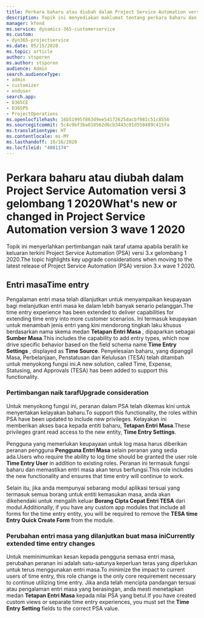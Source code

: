 ```yaml
---
title: Perkara baharu atau diubah dalam Project Service Automation versi 3.x gelombang 1 2020
description: Topik ini menyediakan maklumat tentang perkara baharu dan diubah dalam Project Service Automation versi 3 gelombang 1 2020.
manager: kfend
ms.service: dynamics-365-customerservice
ms.custom:
- dyn365-projectservice
ms.date: 05/15/2020
ms.topic: article
author: stsporen
ms.author: stsporen
audience: Admin
search.audienceType:
- admin
- customizer
- enduser
search.app:
- D365CE
- D365PS
- ProjectOperations
ms.openlocfilehash: 16b51995f863d9ee54172625dacbf081c51c8556
ms.sourcegitcommit: 5c4c9bf3ba018562d6cb3443c01d550489c415fa
ms.translationtype: HT
ms.contentlocale: ms-MY
ms.lasthandoff: 10/16/2020
ms.locfileid: "4081174"
---
```

# <a name="whats-new-or-changed-in-project-service-automation-version-3-wave-1-2020"></a><span data-ttu-id="7e3e3-103">Perkara baharu atau diubah dalam Project Service Automation versi 3 gelombang 1 2020</span><span class="sxs-lookup"><span data-stu-id="7e3e3-103">What's new or changed in Project Service Automation version 3 wave 1 2020</span></span>
<span data-ttu-id="7e3e3-104">Topik ini menyerlahkan pertimbangan naik taraf utama apabila beralih ke keluaran terkini Project Service Automation (PSA) versi 3.x gelombang 1 2020.</span><span class="sxs-lookup"><span data-stu-id="7e3e3-104">The topic highlights key upgrade considerations when moving to the latest release of Project Service Automation (PSA) version 3.x wave 1 2020.</span></span>

## <a name="time-entry"></a><span data-ttu-id="7e3e3-105">Entri masa</span><span class="sxs-lookup"><span data-stu-id="7e3e3-105">Time entry</span></span>
<span data-ttu-id="7e3e3-106">Pengalaman entri masa telah dilanjutkan untuk menyampaikan keupayaan bagi melanjutkan entri masa ke dalam lebih banyak senario pelanggan.</span><span class="sxs-lookup"><span data-stu-id="7e3e3-106">The time entry experience has been extended to deliver capabilities for extending time entry into more customer scenarios.</span></span> <span data-ttu-id="7e3e3-107">Ini termasuk keupayaan untuk menambah jenis entri yang kini mendorong tingkah laku khusus berdasarkan nama skema medan **Tetapan Entri Masa** , dipaparkan sebagai **Sumber Masa**.</span><span class="sxs-lookup"><span data-stu-id="7e3e3-107">This includes the capability to add entry types, which now drive specific behavior based on the field schema name **Time Entry Settings** , displayed as **Time Source**.</span></span> <span data-ttu-id="7e3e3-108">Penyelesaian baharu, yang dipanggil Masa, Perbelanjaan, Penstatusan dan Kelulusan (TESA) telah ditambah untuk menyokong fungsi ini.</span><span class="sxs-lookup"><span data-stu-id="7e3e3-108">A new solution, called Time, Expense, Statusing, and Approvals (TESA) has been added to support this functionality.</span></span>

### <a name="upgrade-consideration"></a><span data-ttu-id="7e3e3-109">Pertimbangan naik taraf</span><span class="sxs-lookup"><span data-stu-id="7e3e3-109">Upgrade consideration</span></span>
<span data-ttu-id="7e3e3-110">Untuk menyokong fungsi ini, peranan dalam PSA telah dikemas kini untuk menyertakan kelayakan baharu.</span><span class="sxs-lookup"><span data-stu-id="7e3e3-110">To support this functionality, the roles within PSA have been updated to include new privileges.</span></span> <span data-ttu-id="7e3e3-111">Kelayakan ini memberikan akses baca kepada entiti baharu, **Tetapan Entri Masa**.</span><span class="sxs-lookup"><span data-stu-id="7e3e3-111">These privileges grant read access to the new entity, **Time Entry Settings**.</span></span>

<span data-ttu-id="7e3e3-112">Pengguna yang memerlukan keupayaan untuk log masa harus diberikan peranan pengguna **Pengguna Entri Masa** selain peranan yang sedia ada.</span><span class="sxs-lookup"><span data-stu-id="7e3e3-112">Users who require the ability to log time should be granted the user role **Time Entry User** in addition to existing roles.</span></span> <span data-ttu-id="7e3e3-113">Peranan ini termasuk fungsi baharu dan memastikan entri masa akan terus berfungsi.</span><span class="sxs-lookup"><span data-stu-id="7e3e3-113">This role includes the new functionality and ensures that time entry will continue to work.</span></span>

<span data-ttu-id="7e3e3-114">Selain itu, jika anda mempunyai sebarang modul aplikasi tersuai yang termasuk semua borang untuk entiti kemasukan masa, anda akan dikehendaki untuk mengalih keluar **Borang Cipta Cepat Entri TESA** dari modul.</span><span class="sxs-lookup"><span data-stu-id="7e3e3-114">Additionally, if you have any custom app modules that include all forms for the time entry entity, you will be required to remove the **TESA time Entry Quick Create Form** from the module.</span></span>

### <a name="currently-extended-time-entry-changes"></a><span data-ttu-id="7e3e3-115">Perubahan entri masa yang dilanjutkan buat masa ini</span><span class="sxs-lookup"><span data-stu-id="7e3e3-115">Currently extended time entry changes</span></span>
<span data-ttu-id="7e3e3-116">Untuk meminimumkan kesan kepada pengguna semasa entri masa, perubahan peranan ini adalah satu-satunya keperluan teras yang diperlukan untuk terus menggunakan entri masa.</span><span class="sxs-lookup"><span data-stu-id="7e3e3-116">To minimize the impact to current users of time entry, this role change is the only core requirement necessary to continue utilizing time entry.</span></span> <span data-ttu-id="7e3e3-117">Jika anda telah mencipta pandangan tersuai atau pengalaman entri masa yang berasingan, anda mesti menetapkan medan **Tetapan Entri Masa** kepada nilai PSA yang betul.</span><span class="sxs-lookup"><span data-stu-id="7e3e3-117">If you have created custom views or separate time entry experiences, you must set the **Time Entry Setting** fields to the correct PSA value.</span></span>
